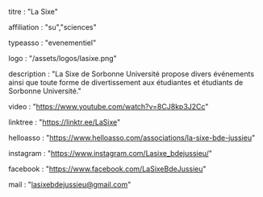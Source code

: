 titre : "La Sixe"

affiliation : "su","sciences"

typeasso : "evenementiel"

logo : "/assets/logos/lasixe.png"

description : "La Sixe de Sorbonne Université propose divers événements ainsi que toute forme de divertissement aux étudiantes et étudiants de Sorbonne Université."

video : "https://www.youtube.com/watch?v=8CJ8kp3J2Cc"

linktree : "https://linktr.ee/LaSixe"

helloasso : "https://www.helloasso.com/associations/la-sixe-bde-jussieu"

instagram : "https://www.instagram.com/Lasixe_bdejussieu/"

facebook : "https://www.facebook.com/LaSixeBdeJussieu"

mail : "lasixebdejussieu@gmail.com"